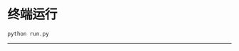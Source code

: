 # 终端运行

```shell
python run.py
```
*************************************************************************************************************************************************************************************************************************************************************************************************************************************************************************************************************************************************************************************************************************************************************************************************